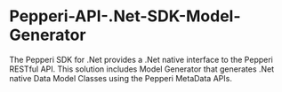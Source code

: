 # Pepperi-API-.Net-SDK-Model-Generator
The Pepperi SDK for .Net provides a .Net native interface to the Pepperi RESTful API. This solution includes Model Generator that generates .Net native Data Model Classes using the Pepperi MetaData APIs.
